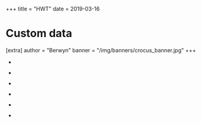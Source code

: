 +++
title = "HWT"
date = 2019-03-16

# Custom data
[extra]
author = "Berwyn"
banner = "/img/banners/crocus_banner.jpg"
+++
<ul class="wp-block-gallery columns-3 is-cropped">
  <li class="blocks-gallery-item">
    <figure><a href="https://i1.wp.com/pinopticon.net/wp-content/uploads/2019/03/0074.jpg?fit=640%2C427&ssl=1"><img src="https://i1.wp.com/pinopticon.net/wp-content/uploads/2019/03/0074.jpg?fit=640%2C427&ssl=1" alt="" data-id="75" data-link="https://pinopticon.net/?attachment_id=75" class="wp-image-75" srcset="https://pinopticon.net/wp-content/uploads/2019/03/0074.jpg 1620w, https://pinopticon.net/wp-content/uploads/2019/03/0074-300x200.jpg 300w, https://pinopticon.net/wp-content/uploads/2019/03/0074-768x512.jpg 768w, https://pinopticon.net/wp-content/uploads/2019/03/0074-1024x683.jpg 1024w" sizes="(max-width: 1620px) 100vw, 1620px" /></a></figure>
  </li>
  <li class="blocks-gallery-item">
    <figure><a href="https://i0.wp.com/pinopticon.net/wp-content/uploads/2019/03/0103.jpg?fit=640%2C427&ssl=1"><img src="https://i0.wp.com/pinopticon.net/wp-content/uploads/2019/03/0103.jpg?fit=640%2C427&ssl=1" alt="" data-id="76" data-link="https://pinopticon.net/?attachment_id=76" class="wp-image-76" srcset="https://pinopticon.net/wp-content/uploads/2019/03/0103.jpg 1620w, https://pinopticon.net/wp-content/uploads/2019/03/0103-300x200.jpg 300w, https://pinopticon.net/wp-content/uploads/2019/03/0103-768x512.jpg 768w, https://pinopticon.net/wp-content/uploads/2019/03/0103-1024x683.jpg 1024w" sizes="(max-width: 1620px) 100vw, 1620px" /></a></figure>
  </li>
  <li class="blocks-gallery-item">
    <figure><a href="https://i1.wp.com/pinopticon.net/wp-content/uploads/2019/03/0154.jpg?fit=640%2C427&ssl=1"><img src="https://i1.wp.com/pinopticon.net/wp-content/uploads/2019/03/0154.jpg?fit=640%2C427&ssl=1" alt="" data-id="77" data-link="https://pinopticon.net/?attachment_id=77" class="wp-image-77" srcset="https://pinopticon.net/wp-content/uploads/2019/03/0154.jpg 1620w, https://pinopticon.net/wp-content/uploads/2019/03/0154-300x200.jpg 300w, https://pinopticon.net/wp-content/uploads/2019/03/0154-768x512.jpg 768w, https://pinopticon.net/wp-content/uploads/2019/03/0154-1024x683.jpg 1024w" sizes="(max-width: 1620px) 100vw, 1620px" /></a></figure>
  </li>
  <li class="blocks-gallery-item">
    <figure><a href="https://i2.wp.com/pinopticon.net/wp-content/uploads/2019/03/20150920_c_Birches0026.jpg?fit=640%2C427&ssl=1"><img src="https://i2.wp.com/pinopticon.net/wp-content/uploads/2019/03/20150920_c_Birches0026.jpg?fit=640%2C427&ssl=1" alt="" data-id="78" data-link="https://pinopticon.net/?attachment_id=78" class="wp-image-78" srcset="https://pinopticon.net/wp-content/uploads/2019/03/20150920_c_Birches0026.jpg 1620w, https://pinopticon.net/wp-content/uploads/2019/03/20150920_c_Birches0026-300x200.jpg 300w, https://pinopticon.net/wp-content/uploads/2019/03/20150920_c_Birches0026-768x512.jpg 768w, https://pinopticon.net/wp-content/uploads/2019/03/20150920_c_Birches0026-1024x683.jpg 1024w" sizes="(max-width: 1620px) 100vw, 1620px" /></a></figure>
  </li>
  <li class="blocks-gallery-item">
    <figure><a href="https://i0.wp.com/pinopticon.net/wp-content/uploads/2019/03/20151229_c_DaviesMeadow_0130.jpg?fit=640%2C427&ssl=1"><img src="https://i0.wp.com/pinopticon.net/wp-content/uploads/2019/03/20151229_c_DaviesMeadow_0130.jpg?fit=640%2C427&ssl=1" alt="" data-id="79" data-link="https://pinopticon.net/?attachment_id=79" class="wp-image-79" srcset="https://pinopticon.net/wp-content/uploads/2019/03/20151229_c_DaviesMeadow_0130.jpg 1620w, https://pinopticon.net/wp-content/uploads/2019/03/20151229_c_DaviesMeadow_0130-300x200.jpg 300w, https://pinopticon.net/wp-content/uploads/2019/03/20151229_c_DaviesMeadow_0130-768x512.jpg 768w, https://pinopticon.net/wp-content/uploads/2019/03/20151229_c_DaviesMeadow_0130-1024x683.jpg 1024w" sizes="(max-width: 1620px) 100vw, 1620px" /></a></figure>
  </li>
  <li class="blocks-gallery-item">
    <figure><a href="https://i1.wp.com/pinopticon.net/wp-content/uploads/2019/03/20151229_c_DaviesMeadow_0178.jpg?fit=640%2C960&ssl=1"><img src="https://i1.wp.com/pinopticon.net/wp-content/uploads/2019/03/20151229_c_DaviesMeadow_0178.jpg?fit=640%2C960&ssl=1" alt="" data-id="80" data-link="https://pinopticon.net/?attachment_id=80" class="wp-image-80" srcset="https://pinopticon.net/wp-content/uploads/2019/03/20151229_c_DaviesMeadow_0178.jpg 1080w, https://pinopticon.net/wp-content/uploads/2019/03/20151229_c_DaviesMeadow_0178-200x300.jpg 200w, https://pinopticon.net/wp-content/uploads/2019/03/20151229_c_DaviesMeadow_0178-768x1152.jpg 768w, https://pinopticon.net/wp-content/uploads/2019/03/20151229_c_DaviesMeadow_0178-683x1024.jpg 683w" sizes="(max-width: 1080px) 100vw, 1080px" /></a></figure>
  </li>
</ul>

